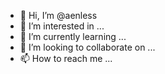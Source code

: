 - 👋 Hi, I’m @aenless
- 👀 I’m interested in ...
- 🌱 I’m currently learning ...
- 💞️ I’m looking to collaborate on ...
- 📫 How to reach me ...

<!---
aenless/aenless is a ✨ special ✨ repository because its `README.md` (this file) appears on your GitHub profile.
You can click the Preview link to take a look at your changes.
--->

